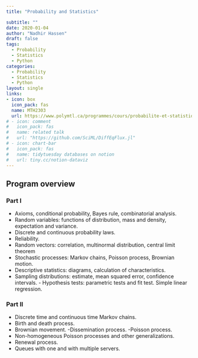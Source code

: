 ```yaml
---
title: "Probability and Statistics" 

subtitle: ""
date: 2020-01-04
author: "Nadhir Hassen"
draft: false
tags:
  - Probability
  - Statistics
  - Python
categories:
  - Probability
  - Statistics
  - Python
layout: single
links:
- icon: box
  icon_pack: fas
  name: MTH2303
  url: https://www.polymtl.ca/programmes/cours/probabilite-et-statistique
# - icon: comment
#   icon_pack: fas
#   name: related talk
#   url: "https://github.com/SciML/DiffEqFlux.jl"
# - icon: chart-bar
#   icon_pack: fas
#   name: tidytuesday databases on notion
#   url: tiny.cc/notion-dataviz
---
```



## Program overview

### Part I
- Axioms, conditional probability, Bayes rule, combinatorial analysis.
- Random variables: functions of distribution, mass and density, expectation and variance. 
- Discrete and continuous probability laws. 
- Reliability. 
- Random vectors: correlation, multinormal distribution, central limit theorem
- Stochastic processes: Markov chains, Poisson process, Brownian motion.
- Descriptive statistics: diagrams, calculation of characteristics. 
- Sampling distributions: estimate, mean squared error, confidence intervals. - Hypothesis tests: parametric tests and fit test. Simple linear regression.

### Part II

- Discrete time and continuous time Markov chains. 
- Birth and death process. 
- Brownian movement. 
-Dissemination process. 
-Poisson process. 
- Non-homogeneous Poisson processes and other generalizations. 
- Renewal process. 
- Queues with one and with multiple servers.




<!-- ## Rabbit population 
Imagine that some rabbits make their way onto an island that doesn't have any predators. We intially have N rabbits and after a month they make K more. After another month, those N+K rabbits make L rabbits and we observe that $\\frac{N+k}{N} = \\frac{L}{N+K}$, that is, the number of new-born rabbits is proportional to the number of rabbits currently on the island. If we denote time with the variable t, we've observed the following relationship,
    $$
\frac{\\partial N(t)}{\\partial t} = k N(t),
    $$
that is, the rate of change of the population is proportional to the population. You may recognise this as the continuous version of the gemoetric progression $x_n = q x_{n-1}$. This equation is simple enough such that we can solve it [analytically](https://www.mathsisfun.com/calculus/differential-equations.html) and obtain an explicit representation of $N(t)=Ce^{kt}$ for some value $C$. Most commonly, though, it is either very difficult or impossible to find an explicit solution for an equation of this kind, for example it is unclear how to solve (if it is possible at all),
    $$
    \left(\frac{\partial N(t)}{\partial t}\right)^3 + y^2 = N(t) y,
    $$
without using some advanced methods. Even if we do not knowing the exact representation, we can still do interesting things with these equations. For example, we can re-arrange and start from some initial value N(0) and (approximately) simulate how these change in time by iteratively applying the below equation for some small time difference $\\Delta t$,
    $$
    N(t  \Delta t) = N(t) + \sqrt[3]{N(t) y - y^2}\Delta t.
    $$
This is known as the [Euler method](https://en.wikipedia.org/wiki/Euler_method) and while it doesn't give great results due to the accumulation of errors, it shows how we can avoid requiring an explicit representation of N(t).


## Making the ODE Neural

Looking at the previous section, we are inspired to ask ourselves the question what happens if we tried to model the derivative (with respect to time $t$) of the function $z(x)$ taking our inputs $x$ into our outputs $y$ with a neural network?. That is, we imagine that our function $z$ is some continuous transformation that starts at time $t=0$ at $x$ and arrives at $y$ at time $t=1$ and are interested in how it changes as we vary $t$ from 0 to 1. If we're fitting to data anyway, we'll learn some very complex and inscrutable function, so does it provide any advantages over trying to fit the function $z$ itself? The answer, as you may expect, is yes and we will spend the rest of this tutorial looking at various ways in which this is hepful. 

Firstly, though, let's briefly talk about exactly how we can learn the parameters $\\theta$ of our network $f_{\\theta}$ under this new setting. We will still employ gradient-based optimisation, which means that we need to find the quantity\n",
$$
  \\frac{\\partial L(z(1), y)}{\\partial \\theta}
$$
where $L$ is the loss function (e.g. least squares), and $z(t)$ is the aforementioned continuous process, with $z(0) = x$ and $z(1) = \\hat{y}$, that is, our prediction. Now, we know that $z(T) = z(0) + \\int_0^T f_{\\theta}(z(t), t) dt$, for some $0 <= T <= 1$, this is exactly us using our learnt derivative to find the value at time $t=T$ and is the analogue of running our \"network\" $G$ forward. Notice how we can set $T$ to be any real value, this is why we interpret Neural ODEs as having infinitely many hidden layers. As you may guess at this point, in order to fit our weights, we will need to do the equivalent of back-propagation through these infinite layers as well. This is where the concept of the adjoint state $a_z(t) = \\frac{\\partial L}{\\partial z(t)}$ comes in - this is similar to the error signal $\\delta$ in the normal neural network case. From here on out, with a bit of maths, we find the derivative of this adjoint state\n",
$$
\\frac{\\partial a_z(t)}{\\partial t} = -a_z(t)\\frac{\\partial f_{\\theta}(z(t),t)}{\\partial z(t)}.
$$.
Just like having the derivative of $z(t)$ allowed us to calculate $z(T)$ for any $T$, we can now calculate $a_z(T)$ as well. Note that this computation is \"backwards in time\" - we start from the known quantity $a(1)$ and go back towards $a(T)$. Finally, by similar argument to the above, we can define other adjoints $a_{\\theta}(t)$ and $a_t(t)$ to find each of $\\frac{\\partial L}{\\partial \\theta}$ and $\\frac{\\partial L}{\\partial t}$. Unsuprisingly, we get,
$$
\\frac{\\partial a_{\\theta}}{\\partial t} = -a_z(t)\\frac{\\partial f_{\\theta}(z(t),t)}{\\partial \\theta}, \\\\,
\\frac{\\partial a_t}{\\partial t} = -a_z(t)\\frac{\\partial f_{\\theta}(z(t),t)}{\\partial t},
$$
where again, the first line is reminiscent to how we compute the gradient of $\\theta$ given the error signal $\\delta$ and the current hidden state $h_t = f_{\\theta}(z(t), t)$, and the last line follows the functional form of the other two. One final note is that we know $\\frac{\\partial L}{\\partial t}$ at time $t=1$ exactly (it is $a_z(1)f_{\\theta}(z(1), 1)$).
With the gradients of $L$ with respect to its input parameters known, we can now minimise the function given some data.

More detail on the maths can be found in this [blog post](https://ml.berkeley.edu/blog/posts/neural-odes/#training-odenets)

## Python Implementation
We use PyTorch to define the ODENet. We will go over the implementation from this [repo](https://github.com/msurtsukov/neural-ode) as it is slightly more brief than the one in the original paper. First we modify the code as the following

```python
def ode_solve(z0, t0, t1, f):
    """
    Simplest Euler ODE initial value solver
    """
    h_max = 0.05
    n_steps = math.ceil((abs(t1 - t0)/h_max).max().item())

    h = (t1 - t0)/n_steps
    t = t0
    z = z0

    for i_step in range(n_steps):
        z = z + h * f(z, t)
        t = t + h
    return z
```

We will use the following trick several times from here on. If we want to solve several ODEs (in our case one for $a_z, a_{\theta}, a_t$ each) at the same time, we can concatenate the states of each separate ODE into a single augmented state (let's call that $a_{aug}$), and taking into account the Jacobian matrix, we can find $\frac{\partial a_{aug}(t)}{\partial t}$. This allows us to run an ODE solver on the augmented state and solve for the three variables at the same time. We define a function that performs the computation of the forward pass and the adjoint derivatives first

```python
class ODEF(nn.Module):
    def forward_with_grad(self, z, t, grad_outputs):
        """Compute f and a df/dz, a df/dp, a df/dt"""
        batch_size = z.shape[0]

        out = self.forward(z, t)

        # a_z in the description
        a = grad_outputs
        # Computes a_z [df/dz, df/dt, df/theta] using the augmented adjoint state [a_z, a_t, a_theta]
        adfdz, adfdt, *adfdp = torch.autograd.grad(
            (out,), (z, t) + tuple(self.parameters()), grad_outputs=(a),
            allow_unused=True, retain_graph=True
        )
        # grad method automatically sums gradients for batch items, we have to expand them back 
        if adfdp is not None:
            adfdp = torch.cat([p_grad.flatten() for p_grad in adfdp]).unsqueeze(0)
            adfdp = adfdp.expand(batch_size, -1) / batch_size
        if adfdt is not None:
            adfdt = adfdt.expand(batch_size, 1) / batch_size
        return out, adfdz, adfdt, adfdp

    def flatten_parameters(self):
        p_shapes = []
        flat_parameters = []
        for p in self.parameters():
            p_shapes.append(p.size())
            flat_parameters.append(p.flatten())
        return torch.cat(flat_parameters)
```
Next, we define a function that allows us to repeat the process described above for a series of times $[t_0, t_1, ..., t_N]$. This will come in useful in the next section, where we do sequence modelling.

```python
class ODEAdjoint(torch.autograd.Function):
    @staticmethod
    def forward(ctx, z0, t, flat_parameters, func):
        assert isinstance(func, ODEF)
        bs, *z_shape = z0.size()
        time_len = t.size(0)

        with torch.no_grad():
            z = torch.zeros(time_len, bs, *z_shape).to(z0)
            z[0] = z0
            for i_t in range(time_len - 1):
                z0 = ode_solve(z0, t[i_t], t[i_t+1], func)
                z[i_t+1] = z0

        ctx.func = func
        ctx.save_for_backward(t, z.clone(), flat_parameters)
        return z

    @staticmethod
    def backward(ctx, dLdz):
        """
        dLdz shape: time_len, batch_size, *z_shape
        """
        func = ctx.func
        t, z, flat_parameters = ctx.saved_tensors
        time_len, bs, *z_shape = z.size()
        n_dim = np.prod(z_shape)
        n_params = flat_parameters.size(0)

        # Dynamics of augmented system to be calculated backwards in time
        def augmented_dynamics(aug_z_i, t_i):
            """
            tensors here are temporal slices
            t_i - is tensor with size: bs, 1
            aug_z_i - is tensor with size: bs, n_dim*2 + n_params + 1
            """
            z_i, a = aug_z_i[:, :n_dim], aug_z_i[:, n_dim:2*n_dim]  # ignore parameters and time

            # Unflatten z and a
            z_i = z_i.view(bs, *z_shape)
            a = a.view(bs, *z_shape)
            with torch.set_grad_enabled(True):
                t_i = t_i.detach().requires_grad_(True)
                z_i = z_i.detach().requires_grad_(True)
                func_eval, adfdz, adfdt, adfdp = func.forward_with_grad(z_i, t_i, grad_outputs=a)  # bs, *z_shape
                adfdz = adfdz.to(z_i) if adfdz is not None else torch.zeros(bs, *z_shape).to(z_i)
                adfdp = adfdp.to(z_i) if adfdp is not None else torch.zeros(bs, n_params).to(z_i)
                adfdt = adfdt.to(z_i) if adfdt is not None else torch.zeros(bs, 1).to(z_i)

            # Flatten f and adfdz
            func_eval = func_eval.view(bs, n_dim)
            adfdz = adfdz.view(bs, n_dim) 
            return torch.cat((func_eval, -adfdz, -adfdp, -adfdt), dim=1)

        dLdz = dLdz.view(time_len, bs, n_dim)  # flatten dLdz for convenience
        with torch.no_grad():
            ## Create placeholders for output gradients
            # Prev computed backwards adjoints to be adjusted by direct gradients
            adj_z = torch.zeros(bs, n_dim).to(dLdz)
            adj_p = torch.zeros(bs, n_params).to(dLdz)
            # In contrast to z and p we need to return gradients for all times
            adj_t = torch.zeros(time_len, bs, 1).to(dLdz)

            for i_t in range(time_len-1, 0, -1):
                z_i = z[i_t]
                t_i = t[i_t]
                f_i = func(z_i, t_i).view(bs, n_dim)

                # Compute direct gradients
                dLdz_i = dLdz[i_t]
                dLdt_i = torch.bmm(torch.transpose(dLdz_i.unsqueeze(-1), 1, 2), f_i.unsqueeze(-1))[:, 0]

                # Adjusting adjoints with direct gradients
                adj_z += dLdz_i
                adj_t[i_t] = adj_t[i_t] - dLdt_i

                # Pack augmented variable
                aug_z = torch.cat((z_i.view(bs, n_dim), adj_z, torch.zeros(bs, n_params).to(z), adj_t[i_t]), dim=-1)

                # Solve augmented system backwards
                aug_ans = ode_solve(aug_z, t_i, t[i_t-1], augmented_dynamics)

                # Unpack solved backwards augmented system
                adj_z[:] = aug_ans[:, n_dim:2*n_dim]
                adj_p[:] += aug_ans[:, 2*n_dim:2*n_dim + n_params]
                adj_t[i_t-1] = aug_ans[:, 2*n_dim + n_params:]

                del aug_z, aug_ans

            ## Adjust 0 time adjoint with direct gradients
            # Compute direct gradients 
            dLdz_0 = dLdz[0]
            dLdt_0 = torch.bmm(torch.transpose(dLdz_0.unsqueeze(-1), 1, 2), f_i.unsqueeze(-1))[:, 0]

            # Adjust adjoints
            adj_z += dLdz_0
            adj_t[0] = adj_t[0] - dLdt_0
        return adj_z.view(bs, *z_shape), adj_t, adj_p, None
```
Finally, we define an neural network module wrapper of the function for more convenient use
<!-- <span style="background-color: #FFFF00">Marked text</span> -->
